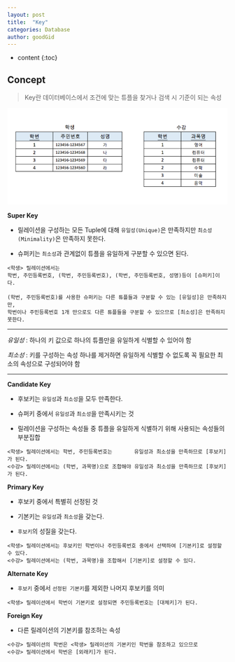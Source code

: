 ```yaml
---
layout: post
title:  "Key"
categories: Database
author: goodGid
---
```


* content
{:toc}


## Concept

> Key란 데이터베이스에서 조건에 맞는 튜플을 찾거나 검색 시 기준이 되는 속성

![](assets/img/database/key_1.png)


**Super Key**

* 릴레이션을 구성하는 모든 Tuple에 대해 `유일성(Unique)`은 만족하지만 `최소성(Minimality)`은 만족하지 못한다.

* 슈퍼키는 `최소성`과 관계없이 튜플을 유일하게 구분할 수 있으면 된다.

```
<학생> 릴레이션에서는
학번, 주민등록번호, (학번, 주민등록번호), (학번, 주민등록번호, 성명)등이 [슈퍼키]이다.

(학번, 주민등록번호)를 사용한 슈퍼키는 다른 튜플들과 구분할 수 있는 [유일성]은 만족하지만, 
학번이나 주민등록번호 1개 만으로도 다른 튜플들을 구분할 수 있으므로 [최소성]은 만족하지 못한다.
```

---

*유일성* : 하나의 키 값으로 하나의 튜플만을 유일하게 식별할 수 있어야 함

*최소성* : 키를 구성하는 속성 하나를 제거하면 유일하게 식별할 수 없도록 꼭 필요한 최소의 속성으로 구성되어야 함

---


**Candidate Key**

* 후보키는 `유일성`과 `최소성`을 모두 만족한다.

* 슈퍼키 중에서 `유일성`과 `최소성`을 만족시키는 것

* 릴레이션을 구성하는 속성들 중 튜플을 유일하게 식별하기 위해 사용되는 속성들의 부분집합


```
<학생> 릴레이션에서는 학번, 주민등록번호는       유일성과 최소성을 만족하므로 [후보키]가 된다.
<수강> 릴레이션에서는 (학번, 과목명)으로 조합해야 유일성과 최소성을 만족하므로 [후보키]가 된다.
```



**Primary Key**

* 후보키 중에서 특별히 선정된 것

* 기본키는 `유일성`과 `최소성`을 갖는다. 

* `후보키`의 성질을 갖는다.

```
<학생> 릴레이션에서는 후보키인 학번이나 주민등록번호 중에서 선택하여 [기본키]로 설정할 수 있다.
<수강> 릴레이션에서는 (학번, 과목명)을 조합해서 [기본키]로 설정할 수 있다.
```

**Alternate Key**

* `후보키` 중에서 `선정된 기본키`를 제외한 나머지 후보키를 의미

```
<학생> 릴레이션에서 학번이 기본키로 설정되면 주민등록번호는 [대체키]가 된다.
```
 

**Foreign Key**

* 다른 릴레이션의 기본키를 참조하는 속성

```
<수강> 릴레이션의 학번은 <학생> 릴레이션의 기본키인 학번을 참조하고 있으므로 
<수강> 릴레이션에서 학번은 [외래키]가 된다.
```